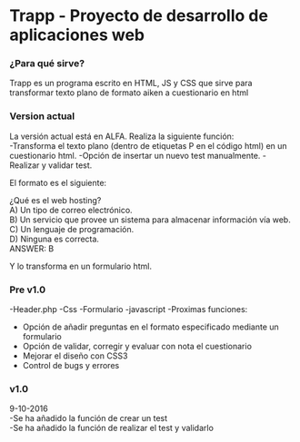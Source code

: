 # Trapp - Proyecto de desarrollo de aplicaciones web

  
 <h3>¿Para qué sirve?</h3>
Trapp es un programa escrito en HTML, JS y CSS que sirve para transformar texto plano de formato aiken a cuestionario en html
  
<h3>Version actual</h3>
La versión actual está en ALFA. Realiza la siguiente función:</br>
-Transforma el texto plano (dentro de etiquetas P en el código html) en un cuestionario html.
-Opción de insertar un nuevo test manualmente.
-Realizar y validar test.
 
 El formato es el siguiente:

¿Qué es el web hosting?</br>
A) Un tipo de correo electrónico.</br>
B) Un servicio que provee un sistema para almacenar información vía web.</br>
C) Un lenguaje de programación.</br>
D) Ninguna es correcta.</br>
ANSWER: B
 
 
Y lo transforma en un formulario html.
 


<h3>Pre v1.0</h3>
-Header.php
-Css
-Formulario
-javascript
-Proximas funciones:
<ul>
<li>Opción de añadir preguntas en el formato especificado mediante un formulario</li>
<li>Opción de validar, corregir y evaluar con nota el cuestionario</li>
<li>Mejorar el diseño con CSS3</li>
<li>Control de bugs y errores</li>
</ul>

<h3>v1.0</h3> 9-10-2016</br>
-Se ha añadido la función de crear un test</br>
-Se ha añadido la función de realizar el test y validarlo</br>
